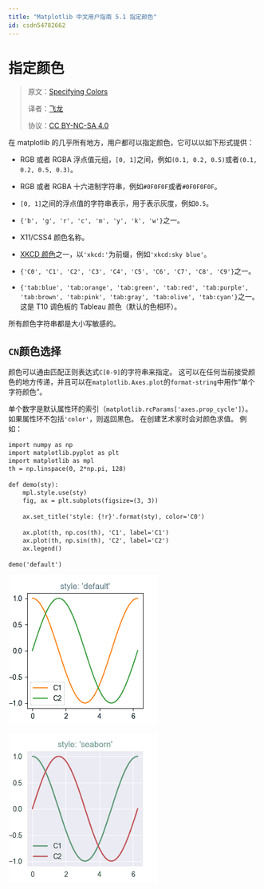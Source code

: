 ```yaml
---
title: "Matplotlib 中文用户指南 5.1 指定颜色"
id: csdn54782662
---
```


# 指定颜色

> 原文：[Specifying Colors](http://matplotlib.org/users/colors.html)
> 
> 译者：[飞龙](https://github.com/)
> 
> 协议：[CC BY-NC-SA 4.0](http://creativecommons.org/licenses/by-nc-sa/4.0/)

在 matplotlib 的几乎所有地方，用户都可以指定颜色，它可以以如下形式提供：

*   RGB 或者 RGBA 浮点值元组，`[0, 1]`之间，例如`(0.1, 0.2, 0.5)`或者`(0.1, 0.2, 0.5, 0.3)`。

*   RGB 或者 RGBA 十六进制字符串，例如`#0F0F0F`或者`#0F0F0F0F`。

*   `[0, 1]`之间的浮点值的字符串表示，用于表示灰度，例如`0.5`。

*   `{'b', 'g', 'r', 'c', 'm', 'y', 'k', 'w'}`之一。

*   X11/CSS4 颜色名称。

*   [XKCD 颜色](https://xkcd.com/color/rgb/)之一，以`'xkcd:'`为前缀，例如`'xkcd:sky blue'`。

*   `{'C0', 'C1', 'C2', 'C3', 'C4', 'C5', 'C6', 'C7', 'C8', 'C9'}`之一。

*   `{'tab:blue', 'tab:orange', 'tab:green', 'tab:red', 'tab:purple', 'tab:brown', 'tab:pink', 'tab:gray', 'tab:olive', 'tab:cyan'}`之一。这是 T10 调色板的 Tableau 颜色（默认的色相环）。

所有颜色字符串都是大小写敏感的。

## `CN`颜色选择

颜色可以通由匹配正则表达式`C[0-9]`的字符串来指定。 这可以在任何当前接受颜色的地方传递，并且可以在`matplotlib.Axes.plot`的`format-string`中用作“单个字符颜色”。

单个数字是默认属性环的索引（`matplotlib.rcParams['axes.prop_cycle']`）。 如果属性环不包括`'color'`，则返回黑色。 在创建艺术家时会对颜色求值。 例如：

```
import numpy as np
import matplotlib.pyplot as plt
import matplotlib as mpl
th = np.linspace(0, 2*np.pi, 128)

def demo(sty):
    mpl.style.use(sty)
    fig, ax = plt.subplots(figsize=(3, 3))

    ax.set_title('style: {!r}'.format(sty), color='C0')

    ax.plot(th, np.cos(th), 'C1', label='C1')
    ax.plot(th, np.sin(th), 'C2', label='C2')
    ax.legend()

demo('default')
```

![](../img/c2913baaa3439298f600fb8eeb92e855.png)

![](../img/27bfb8fcf2cbd0804bad7b60b10269f8.png)
